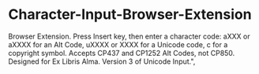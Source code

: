 # Character-Input-Browser-Extension
Browser Extension. Press Insert key, then enter a character code: aXXX or aXXXX for an Alt Code, uXXXX or XXXX for a Unicode code, c for a copyright symbol. Accepts CP437 and CP1252 Alt Codes, not CP850. Designed for Ex Libris Alma. Version 3 of Unicode Input.",
